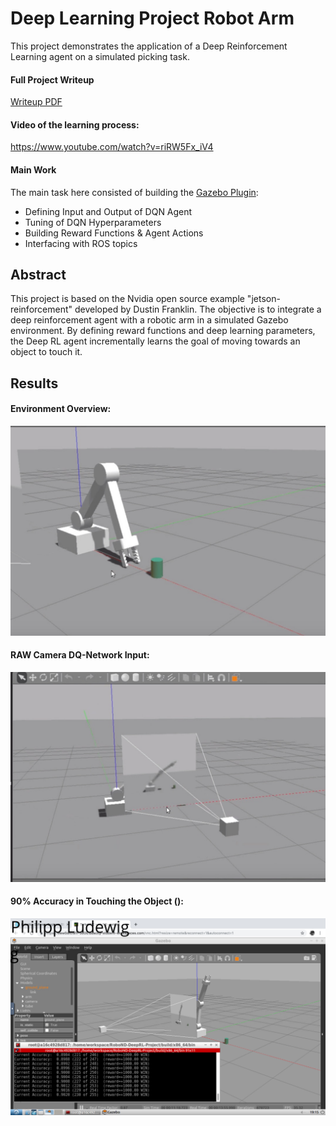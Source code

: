 # Deep Learning Project Robot Arm
This project demonstrates the application of a Deep Reinforcement Learning agent on a simulated picking task.

#### Full Project Writeup
[Writeup PDF](http://pioneerlabs.de/wp-content/uploads/2019/04/DeepRL-Arm-Writeup.pdf)

#### Video of the learning process:
https://www.youtube.com/watch?v=riRW5Fx_iV4

#### Main Work
The main task here consisted of building the [Gazebo Plugin](https://github.com/phil-ludewig/Deep-Learning-Project-Robot-Arm/blob/master/gazebo/ArmPlugin.cpp):
* Defining Input and Output of DQN Agent
* Tuning of DQN Hyperparameters
* Building Reward Functions & Agent Actions
* Interfacing with ROS topics

## Abstract
This project is based on the Nvidia open source example "jetson-reinforcement" developed by Dustin Franklin. The objective is to integrate a deep reinforcement agent with a robotic arm in a simulated Gazebo environment. By defining reward functions and deep learning parameters, the Deep RL agent incrementally learns the goal of moving towards an object to touch it.

## Results
#### Environment Overview:
![Overview](results/Arm.png "ALT")

#### RAW Camera DQ-Network Input:
![RAWCamera](results/CameraInput.png "ALT")

#### 90% Accuracy in Touching the Object ():
![Progress](results/Task1_TouchAny_BaseLocked_90percent.png "ALT")
